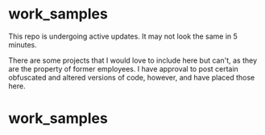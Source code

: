 # work_samples

This repo is undergoing active updates.  It may not look the same in 5 minutes.

There are some projects that I would love to include here but can't, as they are the property of former employees.  I have approval to post certain obfuscated and altered versions of code, however, and have placed those here.

# work_samples
